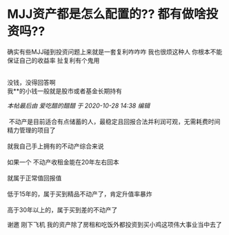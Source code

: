 # MJJ资产都是怎么配置的?? 都有做啥投资吗??


确实有些MJJ碰到投资问题上来就是一套复利咋咋咋 我也很烦这种人 你根本不能保证自己的收益率 扯复利有个鬼用<br />
<br />
<img id="aimg_vU45Q" onclick="zoom(this, this.src, 0, 0, 0)" class="zoom" src="https://imgurl.mxdreamx.com/2020/10/20/TOIMG3555c1020074632N.png" onmouseover="img_onmouseoverfunc(this)" onload="thumbImg(this)" border="0" alt="" />

没钱，没得回答啊<br />
我**的小钱一般就是股市或者基金长期持有

<i class="pstatus"> 本帖最后由 爱吃醋的醋醋 于 2020-10-28 14:38 编辑 </i><br />
<br />
<img src="static/image/smiley/default/lol.gif" smilieid="12" border="0" alt="" /> 不动产是目前适合有点储蓄的人，最稳定且回报合法并利润可观，无需耗费时间精力管理的项目了<br />
<br />
就我自己手上拥有的不动产综合来说<br />
<br />
如果一个 不动产收租金能在20年左右回本<br />
<br />
就属于正常值回报值<br />
<br />
低于15年的，属于买到精品不动产了，肯定升值率暴炸<br />
<br />
高于30年以上的，属于买到差的不动产了

谢邀 刚下飞机 我的资产除了房租和吃饭外都投资到买小鸡这项伟大事业当中去了
